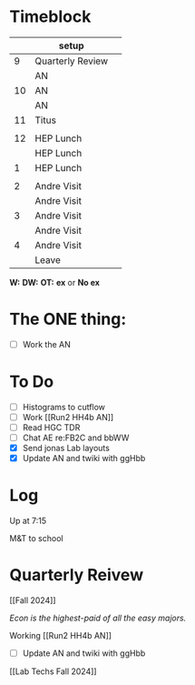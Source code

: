 # Timeblock

|     | setup            |     |
| --- | ---------------- | --- |
| 9   | Quarterly Review |     |
|     | AN               |     |
| 10  | AN               |     |
|     | AN               |     |
| 11  | Titus            |     |
|     |                  |     |
| 12  | HEP Lunch        |     |
|     | HEP Lunch        |     |
| 1   | HEP Lunch        |     |
|     |                  |     |
| 2   | Andre Visit      |     |
|     | Andre Visit      |     |
| 3   | Andre Visit      |     |
|     | Andre Visit      |     |
| 4   | Andre Visit      |     |
|     | Leave            |     |

**W:**
**DW:**
**OT:**
**ex** or **No ex**

# The ONE thing: 
- [ ] Work the AN


# To Do
- [ ] Histograms to cutflow
- [ ] Work [[Run2 HH4b AN]]
- [ ]  Read HGC TDR
- [ ]  Chat AE re:FB2C and bbWW
- [x] Send jonas Lab layouts
- [x] Update AN and twiki with ggHbb

# Log

Up at 7:15

M&T to school

# Quarterly Reivew
[[Fall 2024]]

_Econ is the highest-paid of all the easy majors._


Working [[Run2 HH4b AN]]
- [ ] Update AN and twiki with ggHbb


[[Lab Techs Fall 2024]]
